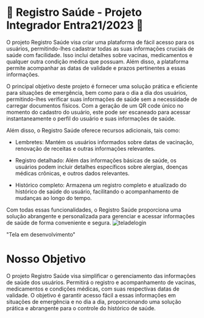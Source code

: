 # 💉 Registro Saúde - Projeto Integrador Entra21/2023 💊

O projeto Registro Saúde visa criar uma plataforma de fácil acesso para os usuários, permitindo-lhes cadastrar todas as suas informações cruciais de saúde com facilidade. Isso inclui detalhes sobre vacinas, medicamentos e qualquer outra condição médica que possuam. Além disso, a plataforma permite acompanhar as datas de validade e prazos pertinentes a essas informações.

O principal objetivo deste projeto é fornecer uma solução prática e eficiente para situações de emergência, bem como para o dia a dia dos usuários, permitindo-lhes verificar suas informações de saúde sem a necessidade de carregar documentos físicos. Com a geração de um QR code único no momento do cadastro do usuário, este pode ser escaneado para acessar instantaneamente o perfil do usuário e suas informações de saúde.

Além disso, o Registro Saúde oferece recursos adicionais, tais como:

- Lembretes: Mantém os usuários informados sobre datas de vacinação, renovação de receitas e outras informações relevantes.

- Registro detalhado: Além das informações básicas de saúde, os usuários podem incluir detalhes específicos sobre alergias, doenças médicas crônicas, e outros dados relevantes.

- Histórico completo: Armazena um registro completo e atualizado do histórico de saúde do usuário, facilitando o acompanhamento de mudanças ao longo do tempo.

Com todas essas funcionalidades, o Registro Saúde proporciona uma solução abrangente e personalizada para gerenciar e acessar informações de saúde de forma conveniente e segura.
![teladelogin](https://github.com/djowhend/registro-saude/assets/143847541/c6926490-6aa8-40da-9594-7e50bc3dd9bd)

"Tela em desenvolvimento"


# Nosso Objetivo

O projeto Registro Saúde visa simplificar o gerenciamento das informações de saúde dos usuários. Permitirá o registro e acompanhamento de vacinas, medicamentos e condições médicas, com suas respectivas datas de validade. O objetivo é garantir acesso fácil a essas informações em situações de emergência e no dia a dia, proporcionando uma solução prática e abrangente para o controle do histórico de saúde.